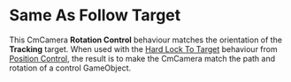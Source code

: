 # Same As Follow Target

This CmCamera __Rotation Control__ behaviour matches the orientation of the __Tracking__ target. When used with the [Hard Lock To Target](CinemachineHardLockToTarget.md) behaviour from [Position Control](CinemachineVirtualCameraBody.md), the result is to make the CmCamera match the path and rotation of a control GameObject.


